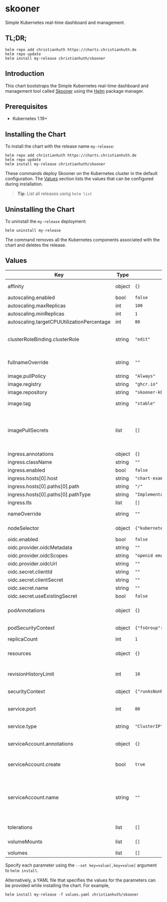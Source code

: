# skooner

Simple Kubernetes real-time dashboard and management.

## TL;DR;

```console
helm repo add christianhuth https://charts.christianhuth.de
helm repo update
helm install my-release christianhuth/skooner
```

## Introduction

This chart bootstraps the Simple Kubernetes real-time dashboard and management tool called [Skooner](https://github.com/skooner-k8s/skooner) using the [Helm](https://helm.sh) package manager.

## Prerequisites

- Kubernetes 1.19+

## Installing the Chart

To install the chart with the release name `my-release`:

```console
helm repo add christianhuth https://charts.christianhuth.de
helm repo update
helm install my-release christianhuth/skooner
```

These commands deploy Skooner on the Kubernetes cluster in the default configuration. The [Values](#values) section lists the values that can be configured during installation.

> **Tip**: List all releases using `helm list`

## Uninstalling the Chart

To uninstall the `my-release` deployment:

```console
helm uninstall my-release
```

The command removes all the Kubernetes components associated with the chart and deletes the release.

## Values

| Key | Type | Default | Description |
|-----|------|---------|-------------|
| affinity | object | `{}` | Affinity settings for pod assignment |
| autoscaling.enabled | bool | `false` |  |
| autoscaling.maxReplicas | int | `100` |  |
| autoscaling.minReplicas | int | `1` |  |
| autoscaling.targetCPUUtilizationPercentage | int | `80` |  |
| clusterRoleBinding.clusterRole | string | `"edit"` | Define which ClusterRole to bind to: cluster-admin, edit, view |
| fullnameOverride | string | `""` | String to fully override `"skooner.fullname"` |
| image.pullPolicy | string | `"Always"` | image pull policy |
| image.registry | string | `"ghcr.io"` | image registory |
| image.repository | string | `"skooner-k8s/skooner"` | image repository |
| image.tag | string | `"stable"` | Overrides the image tag |
| imagePullSecrets | list | `[]` | If defined, uses a Secret to pull an image from a private Docker registry or repository. |
| ingress.annotations | object | `{}` |  |
| ingress.className | string | `""` |  |
| ingress.enabled | bool | `false` |  |
| ingress.hosts[0].host | string | `"chart-example.local"` |  |
| ingress.hosts[0].paths[0].path | string | `"/"` |  |
| ingress.hosts[0].paths[0].pathType | string | `"ImplementationSpecific"` |  |
| ingress.tls | list | `[]` |  |
| nameOverride | string | `""` | Provide a name in place of `skooner` |
| nodeSelector | object | `{"kubernetes.io/os":"linux"}` | Node labels for pod assignment |
| oidc.enabled | bool | `false` |  |
| oidc.provider.oidcMetadata | string | `""` |  |
| oidc.provider.oidcScopes | string | `"openid email"` |  |
| oidc.provider.oidcUrl | string | `""` |  |
| oidc.secret.clientId | string | `""` |  |
| oidc.secret.clientSecret | string | `""` |  |
| oidc.secret.name | string | `""` |  |
| oidc.secret.useExistingSecret | bool | `false` |  |
| podAnnotations | object | `{}` | Annotations to be added to exporter pods |
| podSecurityContext | object | `{"fsGroup":1000}` | pod-level security context |
| replicaCount | int | `1` | Number of replicas |
| resources | object | `{}` | Resource limits and requests for the headwind pods. |
| revisionHistoryLimit | int | `10` | The number of old ReplicaSets to retain |
| securityContext | object | `{"runAsNonRoot":true,"runAsUser":1000}` | container-level security context |
| service.port | int | `80` | Kubernetes port where service is exposed |
| service.type | string | `"ClusterIP"` | Kubernetes service type |
| serviceAccount.annotations | object | `{}` | Annotations to add to the service account |
| serviceAccount.create | bool | `true` | Specifies whether a service account should be created |
| serviceAccount.name | string | `""` | The name of the service account to use. If not set and create is true, a name is generated using the fullname template |
| tolerations | list | `[]` | Toleration labels for pod assignment |
| volumeMounts | list | `[]` | Container's volume mounts |
| volumes | list | `[]` | Pod's volumes |

Specify each parameter using the `--set key=value[,key=value]` argument to `helm install`.

Alternatively, a YAML file that specifies the values for the parameters can be provided while installing the chart. For example,

```console
helm install my-release -f values.yaml christianhuth/skooner
```
